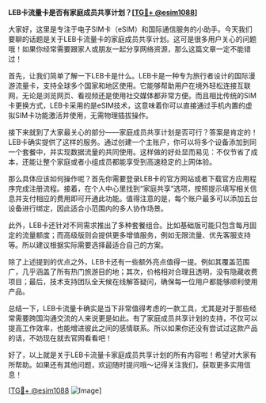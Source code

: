 **LEB卡流量卡是否有家庭成员共享计划？[[TG💪+ @esim1088](https://t.me/s/esim1088)]**

大家好，这里是专注于电子SIM卡（eSIM）和国际通信服务的小助手。今天我们要聊的话题是关于LEB卡流量卡的家庭成员共享计划。这可是很多用户关心的问题哦！如果你经常需要跟家人或朋友一起分享网络资源，那么这篇文章一定不能错过！

首先，让我们简单了解一下LEB卡是什么。LEB卡是一种专为旅行者设计的国际漫游流量卡，支持全球多个国家和地区使用。它能够帮助用户在境外轻松连接互联网，无论是浏览网页、看视频还是使用社交媒体都非常方便。而且相比传统的SIM卡更换方式，LEB卡采用的是eSIM技术，这意味着你可以直接通过手机内置的虚拟SIM卡功能激活并使用，无需物理插拔操作。

接下来就到了大家最关心的部分——家庭成员共享计划是否可行？答案是肯定的！LEB卡确实提供了这样的服务。通过创建一个主账户，你可以将多个设备添加到同一个套餐中，并实现数据流量的共同使用。这样做的好处显而易见：不仅节省了成本，还能让整个家庭或者小组成员都能享受到高速稳定的上网体验。

那么具体应该如何操作呢？首先你需要登录LEB卡的官方网站或者下载官方应用程序完成注册流程。接着，在个人中心里找到“家庭共享”选项，按照提示填写相关信息并支付相应的费用即可开通此功能。值得注意的是，每个账户最多可以添加五台设备进行绑定，因此适合小范围内的多人协作场景。

此外，LEB卡还针对不同需求推出了多种套餐组合。比如基础版可能只包含每月固定的流量额度；而高级版则会提供更多增值服务，例如无限流量、优先客服支持等。所以建议根据实际需要选择最适合自己的方案。

除了上述提到的优点之外，LEB卡还有一些额外亮点值得一提。例如其覆盖范围广，几乎涵盖了所有热门旅游目的地；其次，价格相对合理且透明，没有隐藏收费项目；最后，技术支持团队全天候在线解答疑问，确保每一位用户都能够顺利使用产品。

总结一下，LEB卡流量卡确实是当下非常值得考虑的一款工具，尤其是对于那些经常需要跨国沟通交流的人来说更是如此。有了家庭成员共享计划的支持，不仅可以提高工作效率，也能增进彼此之间的感情联系。所以如果你还没有尝试过这款产品的话，不妨现在就去官网看看吧！

好了，以上就是关于LEB卡流量卡家庭成员共享计划的所有内容啦！希望对大家有所帮助。如果还有其他问题，欢迎随时提问哦～记得关注我们，获取更多实用信息！

[[TG💪+ @esim1088](https://t.me/s/esim1088) ![Image](https://i.postimg.cc/4NQfJmqS/Snipaste-2025-05-13-00-14-12.png)]